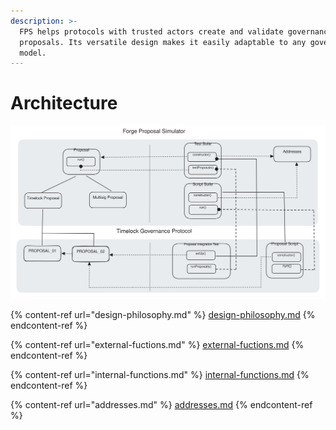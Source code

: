 ```yaml
---
description: >-
  FPS helps protocols with trusted actors create and validate governance
  proposals. Its versatile design makes it easily adaptable to any governance
  model.
---
```


# Architecture

<img src="../../.gitbook/assets/file.excalidraw.svg" alt="FPS design architecture" class="gitbook-drawing">

{% content-ref url="design-philosophy.md" %}
[design-philosophy.md](design-philosophy.md)
{% endcontent-ref %}

{% content-ref url="external-fuctions.md" %}
[external-fuctions.md](external-fuctions.md)
{% endcontent-ref %}

{% content-ref url="internal-functions.md" %}
[internal-functions.md](internal-functions.md)
{% endcontent-ref %}

{% content-ref url="addresses.md" %}
[addresses.md](addresses.md)
{% endcontent-ref %}
